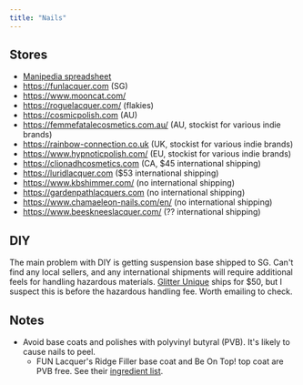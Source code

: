 ```yaml
---
title: "Nails"
---
```


## Stores

- [Manipedia spreadsheet](https://docs.google.com/spreadsheets/d/1n-xVwhHyuQd29e-Wjq_JwsPG5kiSC5_LcdXFHFYbljI/edit?gid=1503374535#gid=1503374535)
- https://funlacquer.com (SG)
- https://www.mooncat.com/
- https://roguelacquer.com/ (flakies)
- https://cosmicpolish.com (AU)
- https://femmefatalecosmetics.com.au/ (AU, stockist for various indie brands)
- https://rainbow-connection.co.uk (UK, stockist for various indie brands)
- https://www.hypnoticpolish.com/ (EU, stockist for various indie brands)
- https://clionadhcosmetics.com (CA, $45 international shipping)
- https://luridlacquer.com ($53 international shipping)
- https://www.kbshimmer.com/ (no international shipping)
- https://gardenpathlacquers.com (no international shipping)
- https://www.chamaeleon-nails.com/en/ (no international shipping)
- https://www.beeskneeslacquer.com/ (?? international shipping)

## DIY

The main problem with DIY is getting suspension base shipped to SG. Can't find any local sellers, and any international shipments will require additional feels for handling hazardous materials. [Glitter Unique](https://www.glitterunique.com/) ships for $50, but I suspect this is before the hazardous handling fee. Worth emailing to check.

## Notes

- Avoid base coats and polishes with polyvinyl butyral (PVB). It's likely to cause nails to peel.
    - FUN Lacquer's Ridge Filler base coat and Be On Top! top coat are PVB free. See their [ingredient list](https://funlacquer.com/pages/ingredient-list).
